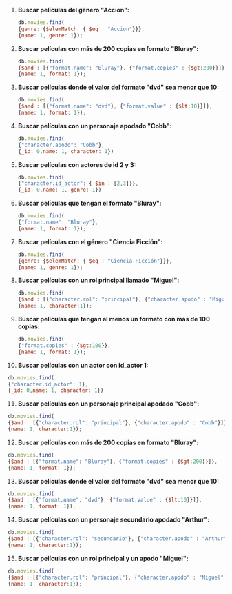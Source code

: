 1. **Buscar películas del género "Accion":**

   ``` javascript
   db.movies.find(
   {genre: {$elemMatch: { $eq : "Accion"}}},
   {name: 1, genre: 1});
   ```

2. **Buscar películas con más de 200 copias en formato "Bluray":**

   ``` javascript
   db.movies.find(
   {$and : [{"format.name": "Bluray"}, {"format.copies" : {$gt:200}}]},
   {name: 1, format: 1});
   ```

3. **Buscar películas donde el valor del formato "dvd" sea menor que 10:**

   ``` javascript
   db.movies.find(
   {$and : [{"format.name": "dvd"}, {"format.value" : {$lt:10}}]},
   {name: 1, format: 1});
   ```

4. **Buscar películas con un personaje apodado "Cobb":**

   ``` javascript
   db.movies.find(
   {"character.apodo": "Cobb"}, 
   {_id: 0,name: 1, character: 1})
   ```

5. **Buscar películas con actores de id 2 y 3:**

   ``` javascript
   db.movies.find(
   {"character.id_actor": { $in : [2,3]}}, 
   {_id: 0,name: 1, genre: 1})
   ```

6. **Buscar películas que tengan el formato "Bluray":**

   ``` javascript
   db.movies.find(
   {"format.name": "Bluray"},
   {name: 1, format: 1});
   ```

7. **Buscar películas con el género "Ciencia Ficción":**

   ``` javascript
   db.movies.find(
   {genre: {$elemMatch: { $eq : "Ciencia Ficción"}}},
   {name: 1, genre: 1});
   ```

8. **Buscar películas con un rol principal llamado "Miguel":**

   ``` javascript
   db.movies.find(
   {$and : [{"character.rol": "principal"}, {"character.apodo" : "Miguel"}]},
   {name: 1, character:1});
   ```

9. **Buscar películas que tengan al menos un formato con más de 100 copias:**

   ``` javascript
   db.movies.find(
   {"format.copies" : {$gt:100}},
   {name: 1, format: 1});
   ```

10. **Buscar películas con un actor con id_actor 1:**

   ```javascript
   db.movies.find(
   {"character.id_actor": 1}, 
   {_id: 0,name: 1, character: 1})
   ```

11. **Buscar películas con un personaje principal apodado "Cobb":**

   ``` javascript
   db.movies.find(
   {$and : [{"character.rol": "principal"}, {"character.apodo" : "Cobb"}]},
   {name: 1, character:1});
   ```
12. **Buscar películas con más de 200 copias en formato "Bluray":**

   ``` javascript
  db.movies.find(
{$and : [{"format.name": "Bluray"}, {"format.copies" : {$gt:200}}]},
{name: 1, format: 1});
   ```

13. **Buscar películas donde el valor del formato "dvd" sea menor que 10:**

   ``` javascript
   db.movies.find(
   {$and : [{"format.name": "dvd"}, {"format.value" : {$lt:10}}]},
   {name: 1, format: 1});
   ```

14. **Buscar películas con un personaje secundario apodado "Arthur":**

   ``` javascript
   db.movies.find(
   {$and : [{"character.rol": "secundario"}, {"character.apodo" : "Arthur"}]},
   {name: 1, character:1});
   ```

15. **Buscar películas con un rol principal y un apodo "Miguel":**

   ``` javascript
   db.movies.find(
   {$and : [{"character.rol": "principal"}, {"character.apodo" : "Miguel"}]},
   {name: 1, character:1});
   ```